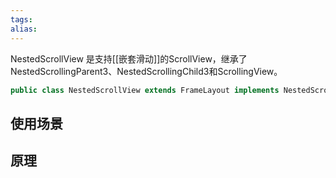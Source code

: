 ```yaml
---
tags: 
alias:
---
```


NestedScrollView 是支持[[嵌套滑动]]的ScrollView，继承了NestedScrollingParent3、NestedScrollingChild3和ScrollingView。

```java
public class NestedScrollView extends FrameLayout implements NestedScrollingParent3, NestedScrollingChild3, ScrollingView
```

## 使用场景




## 原理